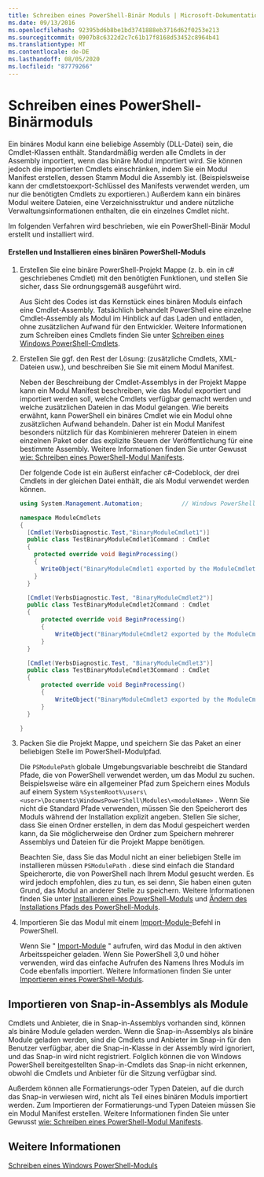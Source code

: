 ```yaml
---
title: Schreiben eines PowerShell-Binär Moduls | Microsoft-Dokumentation
ms.date: 09/13/2016
ms.openlocfilehash: 92395bd6b8be1bd3741888eb3716d62f0253e213
ms.sourcegitcommit: 0907b8c6322d2c7c61b17f8168d53452c8964b41
ms.translationtype: MT
ms.contentlocale: de-DE
ms.lasthandoff: 08/05/2020
ms.locfileid: "87779266"
---
```

# <a name="how-to-write-a-powershell-binary-module"></a>Schreiben eines PowerShell-Binärmoduls

Ein binäres Modul kann eine beliebige Assembly (DLL-Datei) sein, die Cmdlet-Klassen enthält. Standardmäßig werden alle Cmdlets in der Assembly importiert, wenn das binäre Modul importiert wird. Sie können jedoch die importierten Cmdlets einschränken, indem Sie ein Modul Manifest erstellen, dessen Stamm Modul die Assembly ist. (Beispielsweise kann der cmdletstoexport-Schlüssel des Manifests verwendet werden, um nur die benötigten Cmdlets zu exportieren.) Außerdem kann ein binäres Modul weitere Dateien, eine Verzeichnisstruktur und andere nützliche Verwaltungsinformationen enthalten, die ein einzelnes Cmdlet nicht.

Im folgenden Verfahren wird beschrieben, wie ein PowerShell-Binär Modul erstellt und installiert wird.

#### <a name="how-to-create-and-install-a-powershell-binary-module"></a>Erstellen und Installieren eines binären PowerShell-Moduls

1. Erstellen Sie eine binäre PowerShell-Projekt Mappe (z. b. ein in c# geschriebenes Cmdlet) mit den benötigten Funktionen, und stellen Sie sicher, dass Sie ordnungsgemäß ausgeführt wird.

   Aus Sicht des Codes ist das Kernstück eines binären Moduls einfach eine Cmdlet-Assembly. Tatsächlich behandelt PowerShell eine einzelne Cmdlet-Assembly als Modul im Hinblick auf das Laden und entladen, ohne zusätzlichen Aufwand für den Entwickler. Weitere Informationen zum Schreiben eines Cmdlets finden Sie unter [Schreiben eines Windows PowerShell-Cmdlets](../cmdlet/writing-a-windows-powershell-cmdlet.md).

2. Erstellen Sie ggf. den Rest der Lösung: (zusätzliche Cmdlets, XML-Dateien usw.), und beschreiben Sie Sie mit einem Modul Manifest.

   Neben der Beschreibung der Cmdlet-Assemblys in der Projekt Mappe kann ein Modul Manifest beschreiben, wie das Modul exportiert und importiert werden soll, welche Cmdlets verfügbar gemacht werden und welche zusätzlichen Dateien in das Modul gelangen.
   Wie bereits erwähnt, kann PowerShell ein binäres Cmdlet wie ein Modul ohne zusätzlichen Aufwand behandeln.
   Daher ist ein Modul Manifest besonders nützlich für das Kombinieren mehrerer Dateien in einem einzelnen Paket oder das explizite Steuern der Veröffentlichung für eine bestimmte Assembly.
   Weitere Informationen finden Sie unter Gewusst [wie: Schreiben eines PowerShell-Modul Manifests](how-to-write-a-powershell-module-manifest.md).

   Der folgende Code ist ein äußerst einfacher c#-Codeblock, der drei Cmdlets in der gleichen Datei enthält, die als Modul verwendet werden können.

   ```csharp
   using System.Management.Automation;           // Windows PowerShell namespace.

   namespace ModuleCmdlets
   {
     [Cmdlet(VerbsDiagnostic.Test,"BinaryModuleCmdlet1")]
     public class TestBinaryModuleCmdlet1Command : Cmdlet
     {
       protected override void BeginProcessing()
       {
         WriteObject("BinaryModuleCmdlet1 exported by the ModuleCmdlets module.");
       }
     }

     [Cmdlet(VerbsDiagnostic.Test, "BinaryModuleCmdlet2")]
     public class TestBinaryModuleCmdlet2Command : Cmdlet
     {
         protected override void BeginProcessing()
         {
             WriteObject("BinaryModuleCmdlet2 exported by the ModuleCmdlets module.");
         }
     }

     [Cmdlet(VerbsDiagnostic.Test, "BinaryModuleCmdlet3")]
     public class TestBinaryModuleCmdlet3Command : Cmdlet
     {
         protected override void BeginProcessing()
         {
             WriteObject("BinaryModuleCmdlet3 exported by the ModuleCmdlets module.");
         }
     }

   }
   ```

3. Packen Sie die Projekt Mappe, und speichern Sie das Paket an einer beliebigen Stelle im PowerShell-Modulpfad.

   Die `PSModulePath` globale Umgebungsvariable beschreibt die Standard Pfade, die von PowerShell verwendet werden, um das Modul zu suchen. Beispielsweise wäre ein allgemeiner Pfad zum Speichern eines Moduls auf einem System `%SystemRoot%\users\<user>\Documents\WindowsPowerShell\Modules\<moduleName>` . Wenn Sie nicht die Standard Pfade verwenden, müssen Sie den Speicherort des Moduls während der Installation explizit angeben. Stellen Sie sicher, dass Sie einen Ordner erstellen, in dem das Modul gespeichert werden kann, da Sie möglicherweise den Ordner zum Speichern mehrerer Assemblys und Dateien für die Projekt Mappe benötigen.

   Beachten Sie, dass Sie das Modul nicht an einer beliebigen Stelle im installieren müssen `PSModulePath` . diese sind einfach die Standard Speicherorte, die von PowerShell nach Ihrem Modul gesucht werden. Es wird jedoch empfohlen, dies zu tun, es sei denn, Sie haben einen guten Grund, das Modul an anderer Stelle zu speichern. Weitere Informationen finden Sie unter [Installieren eines PowerShell-Moduls](./installing-a-powershell-module.md) und [Ändern des Installations Pfads des PowerShell-Moduls](./modifying-the-psmodulepath-installation-path.md).

4. Importieren Sie das Modul mit einem [Import-Module-](/powershell/module/Microsoft.PowerShell.Core/Import-Module)Befehl in PowerShell.

   Wenn Sie " [Import-Module](/powershell/module/Microsoft.PowerShell.Core/Import-Module) " aufrufen, wird das Modul in den aktiven Arbeitsspeicher geladen. Wenn Sie PowerShell 3,0 und höher verwenden, wird das einfache Aufrufen des Namens Ihres Moduls im Code ebenfalls importiert. Weitere Informationen finden Sie unter [Importieren eines PowerShell-Moduls](./importing-a-powershell-module.md).

## <a name="importing-snap-in-assemblies-as-modules"></a>Importieren von Snap-in-Assemblys als Module

Cmdlets und Anbieter, die in Snap-in-Assemblys vorhanden sind, können als binäre Module geladen werden. Wenn die Snap-in-Assemblys als binäre Module geladen werden, sind die Cmdlets und Anbieter im Snap-in für den Benutzer verfügbar, aber die Snap-in-Klasse in der Assembly wird ignoriert, und das Snap-in wird nicht registriert. Folglich können die von Windows PowerShell bereitgestellten Snap-in-Cmdlets das Snap-in nicht erkennen, obwohl die Cmdlets und Anbieter für die Sitzung verfügbar sind.

Außerdem können alle Formatierungs-oder Typen Dateien, auf die durch das Snap-in verwiesen wird, nicht als Teil eines binären Moduls importiert werden.
Zum Importieren der Formatierungs-und Typen Dateien müssen Sie ein Modul Manifest erstellen.
Weitere Informationen finden Sie unter Gewusst [wie: Schreiben eines PowerShell-Modul Manifests](how-to-write-a-powershell-module-manifest.md).

## <a name="see-also"></a>Weitere Informationen

[Schreiben eines Windows PowerShell-Moduls](./writing-a-windows-powershell-module.md)
